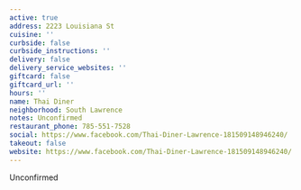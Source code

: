 ```yaml
---
active: true
address: 2223 Louisiana St
cuisine: ''
curbside: false
curbside_instructions: ''
delivery: false
delivery_service_websites: ''
giftcard: false
giftcard_url: ''
hours: ''
name: Thai Diner
neighborhood: South Lawrence
notes: Unconfirmed
restaurant_phone: 785-551-7528
social: https://www.facebook.com/Thai-Diner-Lawrence-181509148946240/
takeout: false
website: https://www.facebook.com/Thai-Diner-Lawrence-181509148946240/
---
```


Unconfirmed